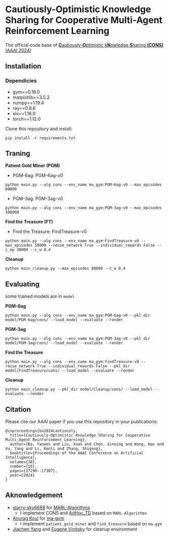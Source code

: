 # Cautiously-Optimistic Knowledge Sharing for Cooperative Multi-Agent Reinforcement Learning

The official code base of [**C**autiously-**O**ptimistic k**N**owledge **S**haring **(CONS)** (AAAI 2024)](https://ojs.aaai.org/index.php/AAAI/article/view/29677)

## Installation

### Dependicies
- gym==0.18.0
- matplotlib==3.5.2 
- numpy==1.19.4 
- ray==0.8.6 
- six==1.16.0 
- torch==1.12.0

Clone this repository and install:
```
pip install -r requirements.txt
```

## Traning
**Patient Gold Miner (PGM)**

* PGM-6ag: PGM-6ag-v0
```
python main.py --alg cons --env_name ma_gym:PGM-6ag-v0 --max_episodes 80000
```
* PGM-3ag: PGM-3ag-v0
```
python main.py --alg cons --env_name ma_gym:PGM-3ag-v0 --max_episodes 100000
```

**Find the Treasure (FT)**

* Find the Treasure: FindTreasure-v0

```
python main.py --alg cons --env_name ma_gym:FindTreasure-v0 --max_episodes 50000 --reuse_network True --individual_rewards False --c_ep 30000 --c_w 0.4
```

**Cleanup**

```
python main_cleanup.py --max_episodes 80000 --c_w 0.4
```
## Evaluating
some trained models are in `model`

**PGM-6ag**
```
python main.py --alg cons --env_name ma_gym:PGM-6ag-v0 --pkl_dir model/PGM-6ag/cons/ --load_model --evaluate --render
```
**PGM-3ag**
```
python main.py --alg cons --env_name ma_gym:PGM-3ag-v0 --pkl_dir model/PGM-3ag/cons/ --load_model --evaluate --render
```
**Find the Treasure**
```
python main.py --alg cons --env_name ma_gym:FindTreasure-v0 --reuse_network True --individual_rewards False --pkl_dir model/FindTreasure/cons/ --load_model --evaluate --render
```
**Cleanup**
```
python main_cleanup.py --pkl_dir model/Cleanup/cons/ --load_model --evaluate --render
```

## Citation
Please cite our AAAI paper if you use this repository in your publications:

```
@inproceedings{ba2024cautiously,
  title={Cautiously-Optimistic Knowledge Sharing for Cooperative Multi-Agent Reinforcement Learning},
  author={Ba, Yanwen and Liu, Xuan and Chen, Xinning and Wang, Hao and Xu, Yang and Li, Kenli and Zhang, Shigeng},
  booktitle={Proceedings of the AAAI Conference on Artificial Intelligence},
  volume={38},
  number={16},
  pages={17299--17307},
  year={2024}
}
```

## Aknowledgement
* [starry-sky6688](https://github.com/starry-sky6688) for [MARL-Algorithms](https://github.com/starry-sky6688/MARL-Algorithms)
  * I implement CONS and [AdHoc_TD](https://www.ifaamas.org/AAMAS/aamas2017/proceedings/pdfs/p1100.pdf) based on `MARL-Algorithms`
* [Anurag Koul](https://github.com/koulanurag) for [ma-gym](https://github.com/koulanurag/ma-gym)
  * I implement `patient_gold_miner` and `find_treasure` based on `ma-gym`
* [Jiachen Yang](https://github.com/011235813/lio) and [Eugene Vinitsky](https://github.com/eugenevinitsky/sequential_social_dilemma_games) for cleanup environment

